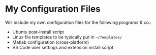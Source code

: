 # My Configuration Files

Will include my own configuration files for the following programs & co.:
* Ubuntu post-install script
* Linux file templates to be typically put in `~/Templates/`
* Matlab configuration (cross-platform)
* VS Code user settings and extension install script
